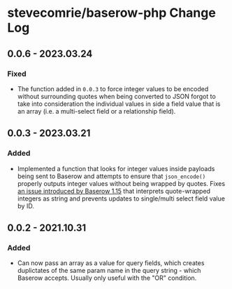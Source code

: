 # stevecomrie/baserow-php Change Log

## 0.0.6 - 2023.03.24

### Fixed

* The function added in `0.0.3` to force integer values to be encoded without surrounding quotes when being converted to JSON forgot to take into consideration the individual values in side a field value that is an array (i.e. a multi-select field or a relationship field).


## 0.0.3 - 2023.03.21

### Added

* Implemented a function that looks for integer values inside payloads being sent to Baserow and attempts to ensure that `json_encode()` properly outputs integer values without being wrapped by quotes. Fixes [an issue introduced by Baserow 1.15](https://gitlab.com/bramw/baserow/-/issues/1653) that interprets quote-wrapped integers as string and prevents updates to single/multi select field value by ID.


## 0.0.2 - 2021.10.31

### Added

* Can now pass an array as a value for query fields, which creates duplictates of the same param name in the query string - which Baserow accepts. Usually only useful with the "OR" condition.
